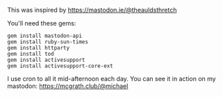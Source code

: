 This was inspired by https://mastodon.ie/@theauldsthretch

You'll need these gems:
```
gem install mastodon-api
gem install ruby-sun-times
gem install httparty
gem install tod
gem install activesupport
gem install activesupport-core-ext
```

I use cron to all it mid-afternoon each day. You can see it in action on my mastodon: https://mcgrath.club/@michael
